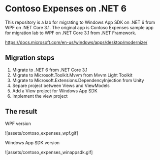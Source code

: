 # Contoso Expenses on .NET 6

This repository is a lab for migrating to Windows App SDK on .NET 6 from WPF on .NET Core 3.1. The original app is Contoso Expenses sample app for migration lab to WPF on .NET Core 3.1 from .NET Framework.

https://docs.microsoft.com/en-us/windows/apps/desktop/modernize/

## Migration steps

1. Migrate to .NET 6 from .NET Core 3.1
2. Migrate to Microsoft.Toolkit.Mvvm from Mvvm Light Toolkit
3. Migrate to Microsoft.Extensions.DependencyInjection from Unity
4. Separe project between Views and ViewModels
5. Add a View project for Windows App SDK
6. Implement the view project

## The result

WPF version

![assets/contoso_expenses_wpf.gif]

Windows App SDK version

![assets/contoso_expenses_winappsdk.gif]
